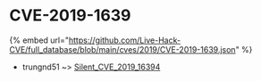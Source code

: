 # CVE-2019-1639
{% embed url="https://github.com/Live-Hack-CVE/full_database/blob/main/cves/2019/CVE-2019-1639.json" %}

* trungnd51 ~> [Silent_CVE_2019_16394](https://www.alice-snow.ru/2019/database/cve-2019-1639/silent_cve_2019_16394-trungnd51)